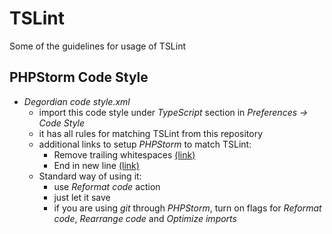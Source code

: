 # TSLint

Some of the guidelines for usage of TSLint

## PHPStorm Code Style 

- _Degordian code style.xml_
    - import this code style under _TypeScript_ section in _Preferences -> Code Style_
    - it has all rules for matching TSLint from this repository
    - additional links to setup _PHPStorm_ to match TSLint:
        - Remove trailing whitespaces [(link)](http://www.craftitonline.com/2011/06/set-phpstorm-to-remove-trailing-spaces-on-lines/) 
        - End in new line [(link)](https://stackoverflow.com/questions/16761227/how-to-make-intellij-idea-insert-a-new-line-at-every-end-of-file) 
    - Standard way of using it:
        - use _Reformat code_ action
        - just let it save
        - if you are using _git_ through _PHPStorm_, turn on flags for _Reformat code_, _Rearrange code_ and _Optimize imports_
    
 
